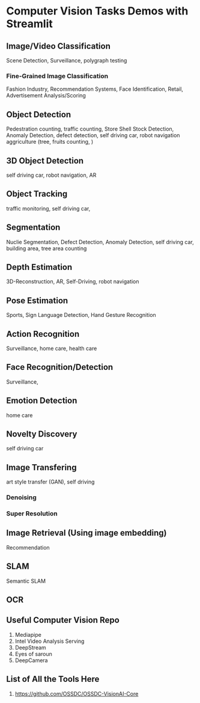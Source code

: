 # Computer Vision Tasks Demos with Streamlit

## Image/Video Classification

Scene Detection, Surveillance, polygraph testing

### Fine-Grained Image Classification

Fashion Industry, Recommendation Systems, Face Identification, Retail, Advertisement Analysis/Scoring

## Object Detection

Pedestration counting, traffic counting, Store Shell Stock Detection, Anomaly Detection, defect detection, self driving car, robot navigation
aggriculture (tree, fruits counting, )


## 3D Object Detection

self driving car, robot navigation, AR

## Object Tracking

traffic monitoring, self driving car, 

## Segmentation

Nuclie Segmentation, Defect Detection, Anomaly Detection, self driving car, building area, tree area counting

## Depth Estimation

3D-Reconstruction, AR, Self-Driving, robot navigation

## Pose Estimation

Sports, Sign Language Detection, Hand Gesture Recognition

## Action Recognition

Surveillance, home care, health care

## Face Recognition/Detection

Surveillance,

## Emotion Detection 

home care

## Novelty Discovery

self driving car

## Image Transfering

art style transfer (GAN), self driving

### Denoising

### Super Resolution

## Image Retrieval (Using image embedding)

Recommendation

## SLAM

Semantic SLAM

## OCR

## Useful Computer Vision Repo

1. Mediapipe
2. Intel Video Analysis Serving 
3. DeepStream
4. Eyes of saroun
5. DeepCamera



## List of All the Tools Here

1. https://github.com/OSSDC/OSSDC-VisionAI-Core
